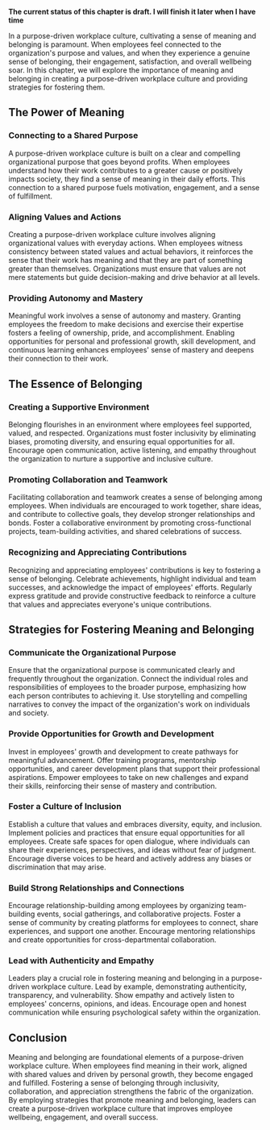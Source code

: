 **The current status of this chapter is draft. I will finish it later when I have time**

In a purpose-driven workplace culture, cultivating a sense of meaning and belonging is paramount. When employees feel connected to the organization's purpose and values, and when they experience a genuine sense of belonging, their engagement, satisfaction, and overall wellbeing soar. In this chapter, we will explore the importance of meaning and belonging in creating a purpose-driven workplace culture and providing strategies for fostering them.

**The Power of Meaning**
------------------------

### Connecting to a Shared Purpose

A purpose-driven workplace culture is built on a clear and compelling organizational purpose that goes beyond profits. When employees understand how their work contributes to a greater cause or positively impacts society, they find a sense of meaning in their daily efforts. This connection to a shared purpose fuels motivation, engagement, and a sense of fulfillment.

### Aligning Values and Actions

Creating a purpose-driven workplace culture involves aligning organizational values with everyday actions. When employees witness consistency between stated values and actual behaviors, it reinforces the sense that their work has meaning and that they are part of something greater than themselves. Organizations must ensure that values are not mere statements but guide decision-making and drive behavior at all levels.

### Providing Autonomy and Mastery

Meaningful work involves a sense of autonomy and mastery. Granting employees the freedom to make decisions and exercise their expertise fosters a feeling of ownership, pride, and accomplishment. Enabling opportunities for personal and professional growth, skill development, and continuous learning enhances employees' sense of mastery and deepens their connection to their work.

**The Essence of Belonging**
----------------------------

### Creating a Supportive Environment

Belonging flourishes in an environment where employees feel supported, valued, and respected. Organizations must foster inclusivity by eliminating biases, promoting diversity, and ensuring equal opportunities for all. Encourage open communication, active listening, and empathy throughout the organization to nurture a supportive and inclusive culture.

### Promoting Collaboration and Teamwork

Facilitating collaboration and teamwork creates a sense of belonging among employees. When individuals are encouraged to work together, share ideas, and contribute to collective goals, they develop stronger relationships and bonds. Foster a collaborative environment by promoting cross-functional projects, team-building activities, and shared celebrations of success.

### Recognizing and Appreciating Contributions

Recognizing and appreciating employees' contributions is key to fostering a sense of belonging. Celebrate achievements, highlight individual and team successes, and acknowledge the impact of employees' efforts. Regularly express gratitude and provide constructive feedback to reinforce a culture that values and appreciates everyone's unique contributions.

**Strategies for Fostering Meaning and Belonging**
--------------------------------------------------

### Communicate the Organizational Purpose

Ensure that the organizational purpose is communicated clearly and frequently throughout the organization. Connect the individual roles and responsibilities of employees to the broader purpose, emphasizing how each person contributes to achieving it. Use storytelling and compelling narratives to convey the impact of the organization's work on individuals and society.

### Provide Opportunities for Growth and Development

Invest in employees' growth and development to create pathways for meaningful advancement. Offer training programs, mentorship opportunities, and career development plans that support their professional aspirations. Empower employees to take on new challenges and expand their skills, reinforcing their sense of mastery and contribution.

### Foster a Culture of Inclusion

Establish a culture that values and embraces diversity, equity, and inclusion. Implement policies and practices that ensure equal opportunities for all employees. Create safe spaces for open dialogue, where individuals can share their experiences, perspectives, and ideas without fear of judgment. Encourage diverse voices to be heard and actively address any biases or discrimination that may arise.

### Build Strong Relationships and Connections

Encourage relationship-building among employees by organizing team-building events, social gatherings, and collaborative projects. Foster a sense of community by creating platforms for employees to connect, share experiences, and support one another. Encourage mentoring relationships and create opportunities for cross-departmental collaboration.

### Lead with Authenticity and Empathy

Leaders play a crucial role in fostering meaning and belonging in a purpose-driven workplace culture. Lead by example, demonstrating authenticity, transparency, and vulnerability. Show empathy and actively listen to employees' concerns, opinions, and ideas. Encourage open and honest communication while ensuring psychological safety within the organization.

**Conclusion**
--------------

Meaning and belonging are foundational elements of a purpose-driven workplace culture. When employees find meaning in their work, aligned with shared values and driven by personal growth, they become engaged and fulfilled. Fostering a sense of belonging through inclusivity, collaboration, and appreciation strengthens the fabric of the organization. By employing strategies that promote meaning and belonging, leaders can create a purpose-driven workplace culture that improves employee wellbeing, engagement, and overall success.
